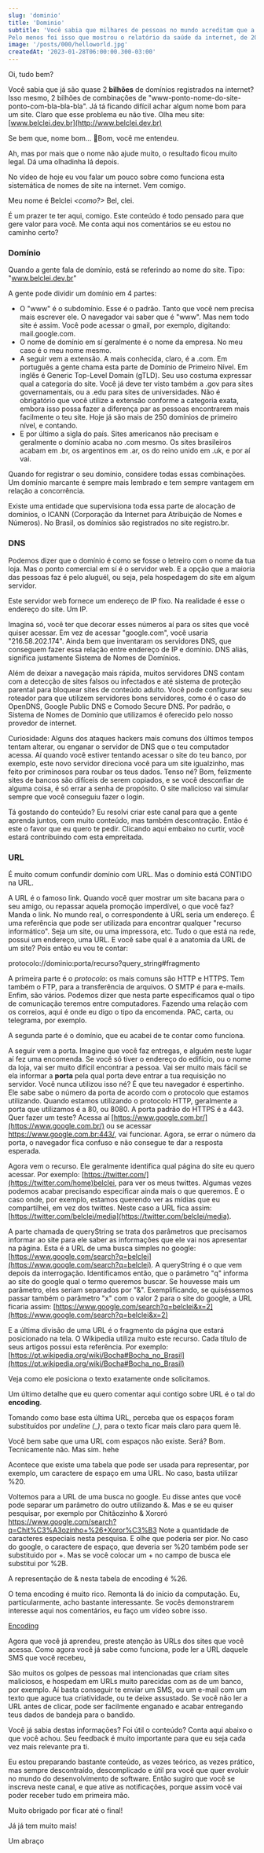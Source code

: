 ```yaml
---
slug: 'dominio'
title: 'Dominio'
subtitle: 'Você sabia que milhares de pessoas no mundo acreditam que a _Internet_ **é** o _Facebook_?
Pelo menos foi isso que mostrou o relatório da saúde da internet, de 2017, criado pela Mozilla. Só no Brasil, 55% dos entrevistados pensavam assim.'
image: '/posts/000/helloworld.jpg'
createdAt: '2023-01-28T06:00:00.300-03:00'
---
```


Oi, tudo bem?

Você sabia que já são quase 2 **bilhões** de domínios registrados na internet? Isso mesmo, 2 bilhões de combinações de "www-ponto-nome-do-site-ponto-com-bla-bla-bla". Já tá ficando difícil achar algum nome bom para um site. Claro que esse problema eu não tive. Olha meu site: [www.belclei.dev.br](http://www.belclei.dev.br)

Se bem que, nome bom... 🤔Bom, você me entendeu.

Ah, mas por mais que o nome não ajude muito, o resultado ficou muito legal. Dá uma olhadinha lá depois.

No vídeo de hoje eu vou falar um pouco sobre como funciona esta sistemática de nomes de site na internet. Vem comigo.

Meu nome é Belclei _<como?>_ Bel, clei.

É um prazer te ter aqui, comigo. Este conteúdo é todo pensado para que gere valor para você. Me conta aqui nos comentários se eu estou no caminho certo?

### Domínio

Quando a gente fala de domínio, está se referindo ao nome do site. Tipo: "www.belclei.dev.br"

A gente pode dividir um domínio em 4 partes:

- O "www" é o subdomínio. Esse é o padrão. Tanto que você nem precisa mais escrever ele. O navegador vai saber que é "www". Mas nem todo site é assim. Você pode acessar o gmail, por exemplo, digitando: mail.google.com.
- O nome de domínio em sí geralmente é o nome da empresa. No meu caso é o meu nome mesmo.
- A seguir vem a extensão. A mais conhecida, claro, é a .com. Em português a gente chama esta parte de Domínio de Primeiro Nível. Em inglês é Generic Top-Level Domain (gTLD). Seu uso costuma expressar qual a categoria do site. Você já deve ter visto também a .gov para sites governamentais, ou a .edu para sites de universidades. Não é obrigatório que você utilize a extensão conforme a categoria exata, embora isso possa fazer a diferença par as pessoas encontrarem mais facilmente o teu site. Hoje já são mais de 250 domínios de primeiro nível, e contando.
- E por último a sigla do país. Sites americanos não precisam e geralmente o domínio acaba no .com mesmo. Os sites brasileiros acabam em .br, os argentinos em .ar, os do reino unido em .uk, e por aí vai.

Quando for registrar o seu domínio, considere todas essas combinações. Um domínio marcante é sempre mais lembrado e tem sempre vantagem em relação a concorrência.

Existe uma entidade que supervisiona toda essa parte de alocação de domínios, o ICANN (Corporação da Internet para Atribuição de Nomes e Números). No Brasil, os domínios são registrados no site registro.br.

### DNS

Podemos dizer que o domínio é como se fosse o letreiro com o nome da tua loja. Mas o ponto comercial em sí é o servidor web. E a opção que a maioria das pessoas faz é pelo aluguél, ou seja, pela hospedagem do site em algum servidor.

Este servidor web fornece um endereço de IP fixo. Na realidade é esse o endereço do site. Um IP.

Imagina só, você ter que decorar esses números aí para os sites que você quiser acessar. Em vez de acessar "google.com", você usaria "216.58.202.174". Ainda bem que inventaram os servidores DNS, que conseguem fazer essa relação entre endereço de IP e domínio. DNS aliás, significa justamente Sistema de Nomes de Domínios.

Além de deixar a navegação mais rápida, muitos servidores DNS contam com a detecção de sites falsos ou infectados e até sistema de proteção parental para bloquear sites de conteúdo adulto. Você pode configurar seu roteador para que utilizem servidores bons servidores, como é o caso do OpenDNS, Google Public DNS e Comodo Secure DNS. Por padrão, o Sistema de Nomes de Domínio que utilizamos é oferecido pelo nosso provedor de internet.

Curiosidade: Alguns dos ataques hackers mais comuns dos últimos tempos tentam alterar, ou enganar o servidor de DNS que o teu computador acessa. Aí quando você estiver tentando acessar o site do teu banco, por exemplo, este novo servidor direciona você para um site igualzinho, mas feito por criminosos para roubar os teus dados. Tenso né? Bom, felizmente sites de bancos são difíceis de serem copiados, e se você desconfiar de alguma coisa, é só errar a senha de propósito. O site malicioso vai simular sempre que você conseguiu fazer o login.

Tá gostando do conteúdo? Eu resolvi criar este canal para que a gente aprenda juntos, com muito conteúdo, mas também descontração. Então é este o favor que eu quero te pedir. Clicando aqui embaixo no curtir, você estará contribuindo com esta empreitada.

### URL

É muito comum confundir domínio com URL. Mas o domínio está CONTIDO na URL.

A URL é o famoso link. Quando você quer mostrar um site bacana para o seu amigo, ou repassar aquela promoção imperdível, o que você faz? Manda o link. No mundo real, o correspondente à URL seria um endereço. É uma referência que pode ser utilizada para encontrar qualquer "recurso informático". Seja um site, ou uma impressora, etc. Tudo o que está na rede, possui um endereço, uma URL. E você sabe qual é a anatomia da URL de um site? Pois então eu vou te contar:

protocolo://dominio:porta/recurso?query_string#fragmento

A primeira parte é o _protocolo_: os mais comuns são HTTP e HTTPS. Tem também o FTP, para a transferência de arquivos. O SMTP é para e-mails. Enfim, são vários. Podemos dizer que nesta parte especificamos qual o tipo de comunicação teremos entre computadores. Fazendo uma relação com os correios, aqui é onde eu digo o tipo da encomenda. PAC, carta, ou telegrama, por exemplo.

A segunda parte é o domínio, que eu acabei de te contar como funciona.

A seguir vem a porta. Imagine que você faz entregas, e alguém neste lugar aí fez uma encomenda. Se você só tiver o endereço do edifício, ou o nome da loja, vai ser muito difícil encontrar a pessoa. Vai ser muito mais fácil se ela informar a **porta** pela qual porta deve entrar a tua requisição no servidor. Você nunca utilizou isso né? É que teu navegador é espertinho. Ele sabe sabe o número da porta de acordo com o protocolo que estamos utilizando. Quando estamos utilizando o protocolo HTTP, geralmente a porta que utilizamos é a 80, ou 8080. A porta padrão do HTTPS é a 443. Quer fazer um teste? Acessa aí [https://www.google.com.br/](https://www.google.com.br/) ou se acessar https://www.google.com.br:443/, vai funcionar. Agora, se errar o número da porta, o navegador fica confuso e não consegue te dar a resposta esperada.

Agora vem o recurso. Ele geralmente identifica qual página do site eu quero acessar. Por exemplo: [https://twitter.com/](https://twitter.com/home)belclei, para ver os meus twittes. Algumas vezes podemos acabar precisando especificar ainda mais o que queremos. É o caso onde, por exemplo, estamos querendo ver as mídias que eu compartilhei, em vez dos twittes. Neste caso a URL fica assim: [https://twitter.com/belclei/media](https://twitter.com/belclei/media).

A parte chamada de queryString se trata dos parâmetros que precisamos informar ao site para ele saber as informações que ele vai nos apresentar na página. Esta é a URL de uma busca simples no google: [https://www.google.com/search?q=belclei](https://www.google.com/search?q=belclei). A queryString é o que vem depois da interrogação. Identificamos então, que o parâmetro "q" informa ao site do google qual o termo queremos buscar. Se houvesse mais um parâmetro, eles seriam separados por "&". Exemplificando, se quiséssemos passar também o parâmetro "x" com o valor 2 para o site do google, a URL ficaria assim: [https://www.google.com/search?q=belclei&x=2](https://www.google.com/search?q=belclei&x=2)

E a última divisão de uma URL é o fragmento da página que estará posicionado na tela. O Wikipedia utiliza muito este recurso. Cada título de seus artigos possui esta referência. Por exemplo: [https://pt.wikipedia.org/wiki/Bocha#Bocha_no_Brasil](https://pt.wikipedia.org/wiki/Bocha#Bocha_no_Brasil)

Veja como ele posiciona o texto exatamente onde solicitamos.

Um último detalhe que eu quero comentar aqui contigo sobre URL é o tal do **encoding**.

Tomando como base esta última URL, perceba que os espaços foram substituídos por _undeline (\_)_, para o texto ficar mais claro para quem lê.

Você bem sabe que uma URL com espaços não existe. Será? Bom. Tecnicamente não. Mas sim. hehe

Acontece que existe uma tabela que pode ser usada para representar, por exemplo, um caractere de espaço em uma URL. No caso, basta utilizar %20.

Voltemos para a URL de uma busca no google. Eu disse antes que você pode separar um parâmetro do outro utilizando &. Mas e se eu quiser pesquisar, por exemplo por Chitãozinho & Xororó https://www.google.com/search?q=Chit%C3%A3ozinho+%26+Xoror%C3%B3
Note a quantidade de caracteres especiais nesta pesquisa. E olhe que poderia ser pior. No caso do google, o caractere de espaço, que deveria ser %20 também pode ser substituido por +. Mas se você colocar um + no campo de busca ele substitui por %2B.

A representação de & nesta tabela de encoding é %26.

O tema encoding é muito rico. Remonta lá do início da computação. Eu, particularmente, acho bastante interessante. Se vocês demonstrarem interesse aqui nos comentários, eu faço um vídeo sobre isso.

[Encoding](https://www.notion.so/Encoding-1e08ca5efb774045b12f933992cc28ad)

Agora que você já aprendeu, preste atenção às URLs dos sites que você acessa. Como agora você já sabe como funciona, pode ler a URL daquele SMS que você recebeu,

São muitos os golpes de pessoas mal intencionadas que criam sites maliciosos, e hospedam em URLs muito parecidas com as de um banco, por exemplo. Aí basta conseguir te enviar um SMS, ou um e-mail com um texto que aguce tua criatividade, ou te deixe assustado. Se você não ler a URL antes de clicar, pode ser facilmente enganado e acabar entregando teus dados de bandeja para o bandido.

Você já sabia destas informações? Foi útil o conteúdo? Conta aqui abaixo o que você achou. Seu feedback é muito importante para que eu seja cada vez mais relevante pra ti.

Eu estou preparando bastante conteúdo, as vezes teórico, as vezes prático, mas sempre descontraído, descomplicado e útil pra você que quer evoluir no mundo do desenvolvimento de software. Então sugiro que você se inscreva neste canal, e que ative as notificações, porque assim você vai poder receber tudo em primeira mão.

Muito obrigado por ficar até o final!

Já já tem muito mais!

Um abraço
